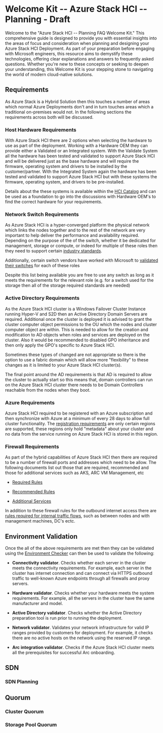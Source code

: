 [catalog]:https://azurestackhcisolutions.azure.microsoft.com/#/catalog
[switchrequirements]:https://learn.microsoft.com/en-us/azure-stack/hci/concepts/physical-network-requirements?tabs=overview%2C22H2reqs#network-switch-requirements
[requiredrules]:https://learn.microsoft.com/en-us/azure-stack/hci/concepts/firewall-requirements#required-firewall-urls
[recommendedrules]:https://learn.microsoft.com/en-us/azure-stack/hci/concepts/firewall-requirements#required-firewall-urls
[additionalrules]:https://learn.microsoft.com/en-us/azure-stack/hci/concepts/firewall-requirements#firewall-requirements-for-additional-azure-services
[internalrules]:https://learn.microsoft.com/en-us/azure-stack/hci/concepts/firewall-requirements#firewall-requirements-for-internal-rules-and-ports
[azurerequirements]:https://learn.microsoft.com/en-us/azure-stack/hci/concepts/system-requirements?tabs=azure-public#azure-requirements
[validatedswitched]:https://learn.microsoft.com/en-us/azure-stack/hci/concepts/physical-network-requirements?tabs=overview%2C22H2reqs#network-switches-for-azure-stack-hci
[enviromentchecker]:https://learn.microsoft.com/en-us/azure-stack/hci/manage/use-environment-checker?tabs=connectivity


# Welcome Kit -- Azure Stack HCI -- Planning - Draft


Welcome to the \"Azure Stack HCI -- Planning FAQ Welcome Kit.\" This
comprehensive guide is designed to provide you with essential insights
into the areas of focus and consideration when planning and designing
your Azure Stack HCI Deployment. As part of your preparation before
engaging with Microsoft engineers, this resource aims to demystify these
technologies, offering clear explanations and answers to frequently
asked questions. Whether you\'re new to these concepts or seeking to
deepen your understanding, this Welcome Kit is your stepping stone to
navigating the world of modern cloud-native solutions. 

## Requirements

As Azure Stack is a Hybrid Solution then this touches a number of areas
which normal Azure Deployments don't and in turn touches areas which a
traditional on-premises would not. In the following sections the
requirements across both will be discussed.

### Host Hardware Requirements

With Azure Stack HCI there are 2 options when selecting the hardware to
use as part of the deployment. Working with a Hardware OEM they can
provide either a Validated or an Integrated system. With the Validate
System all the hardware has been tested and validated to support Azure
Stack HCI and will be delivered just as the base hardware and will
require the firmware, operating system and drivers to be installed by
the customer/partner. With the Integrated System again the hardware has
been tested and validated to support Azure Stack HCI but with these
systems the firmware, operating system, and drivers to be pre-installed.

Details about the these systems is available within the [HCI
Catalog][catalog]
and can be used as a foundation to go into the discussions with Hardware
OEM's to find the correct hardware for your requirements.

### Network Switch Requirements

As Azure Stack HCI is a hyper-converged platform the physical network
which links the nodes together and to the rest of the network are very
important to help deliver the performance and availability required.
Depending on the purpose of the of the switch, whether it be dedicated
for management, storage or compute, or indeed for multiple of these
roles then they need to support certain [industry standards][switchrequirements].

Additionally, certain switch vendors have worked with Microsoft to
[validated their switches][validatedswitched] for each of these roles

Despite this list being available you are free to use any switch as long
as it meets the requirements for the relevant role (e.g. for a switch
used for the storage then all of the storage required standards are
needed)

### Active Directory Requirements

As the Azure Stack HCI cluster is a Windows Failover Cluster Instance
running Hyper-V and S2D then an Active Directory Domain Servers are
required. Additional once the cluster is deployed it is advised to grant
the cluster computer object permissions to the OU which the nodes and
cluster computer object are within. This is needed to allow for the
creation and modification to AD objects when roles and services are
deployed on the cluster. Also it would be recommended to disabled GPO
inheritance and then only apply the GPO's specific to Azure Stack HCI.

Sometimes these types of changed are not appropriate so there is the
option to use a fabric domain which will allow more "flexibility" to
these changes as it is limited to your Azure Stack HCI cluster(s).

The final point around the AD requirements is that AD is required to
allow the cluster to actually start so this means that, domain
controllers can run on the Azure Stack HCI cluster there needs to be
Domain Controllers reachable from the nodes when they boot.

### Azure Requirements

Azure Stack HCI required to be registered with an Azure subscription and
then synchronize with Azure at a minimum of every 28 days to allow full
cluster functionality. The [registration requirements][azurerequirements] are only certain regions are supported, these regions only hold "metadata" about your cluster and no data from the service running on Azure Stack HCI is stored in this region.

### Firewall Requirements

As part of the hybrid capabilities of Azure Stack HCI then there are
required to be a number of firewall ports and addresses which need to be
allow. The following documents list out those that are required,
recommended and those for additional services such as AKS, ARC VM
Management, etc

-   [Required Rules][requiredrules]

-   [Recommended Rules][recommendedrules]

-   [Additional Services][additionalrules]

In addition to these firewall rules for the outbound internet access
there are [rules required for internal traffic flows][internalrules], such as between
nodes and with management machines, DC's ectc. 

## Environment Validation

Once the all of the above requirements are met then they can be
validated using the [Environment Checker][enviromentchecker] can then be used to validate the
following:

-   **Connectivity validator**. Checks whether each server in the
    cluster meets the connectivity requirements. For example, each
    server in the cluster has internet connection and can connect via
    HTTPS outbound traffic to well-known Azure endpoints through all
    firewalls and proxy servers.

-   **Hardware validator**. Checks whether your hardware meets the
    system requirements. For example, all the servers in the cluster
    have the same manufacturer and model.

-   **Active Directory validator**. Checks whether the Active Directory
    preparation tool is run prior to running the deployment.

-   **Network validator**. Validates your network infrastructure for
    valid IP ranges provided by customers for deployment. For example,
    it checks there are no active hosts on the network using the
    reserved IP range.

-   **Arc integration validator**. Checks if the Azure Stack HCI cluster
    meets all the prerequisites for successful Arc onboarding.


## SDN

### SDN Planning

## Quorum

### Cluster Quorum

### Storage Pool Quorum
